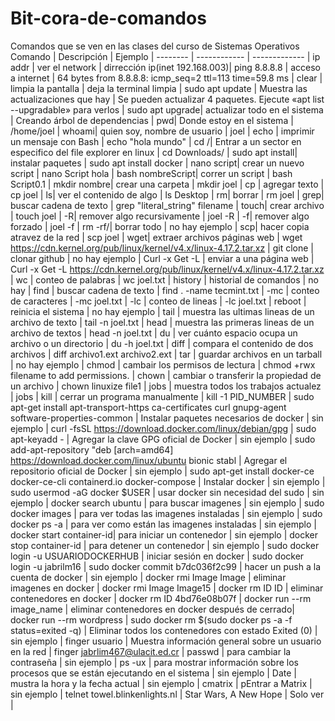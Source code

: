# Bit-cora-de-comandos
Comandos que se ven en las clases del curso de Sistemas Operativos 
Comando  | Descripción  |    Ejemplo    |
-------- | ------------ | ------------- |
ip addr | ver el network | dirrección ip(inet 192.168.003)|
ping 8.8.8.8 | acceso a internet | 64 bytes from 8.8.8.8: icmp_seq=2 ttl=113 time=59.8 ms |
clear | limpia la pantalla | deja la terminal limpia |
sudo apt update | Muestra las actualizaciones que hay | Se pueden actualizar 4 paquetes. Ejecute «apt list --upgradable» para verlos |
sudo apt upgrade| actualizar todo en el sistema | Creando árbol de dependencias |
pwd| Donde estoy en el sistema | /home/joel |
whoami| quien soy, nombre de usuario | joel |
echo | imprimir un mensaje con Bash | echo "hola mundo" |
cd /| Entrar a un sector en especifico del file explorer en linux | cd Downloads/ |
sudo apt install| instalar paquetes | sudo apt install docker |
nano script| crear un nuevo script | nano Script hola |
bash nombreScript| correr un script | bash Script0.1 |
mkdir nombre| crear una carpeta | mkdir joel |
cp | agregar texto | cp joel |
ls| ver el contenido de algo | ls Desktop |
rm| borrar | rm joel |
grep| buscar cadena de texto | grep "literal_string" filename |
touch| crear archivo | touch joel |
-R| remover algo recursivamente | joel -R |
-f| remover algo forzado | joel -f |
rm -rf/| borrar todo | no hay ejemplo |
scp| hacer copia atravez de la red | scp joel |
wget| extraer archivos páginas web | wget https://cdn.kernel.org/pub/linux/kernel/v4.x/linux-4.17.2.tar.xz |
git clone | clonar github | no hay ejemplo |
Curl -x Get -L | enviar a una página web | Curl -x Get -L https://cdn.kernel.org/pub/linux/kernel/v4.x/linux-4.17.2.tar.xz |
wc | conteo de palabras | wc joel.txt |
history | historial de comandos | no hay | 
find | buscar cadena de texto | find . -name tecmint.txt | 
-mc | conteo de caracteres | -mc joel.txt |
-lc | conteo de lineas | -lc joel.txt |
reboot | reinicia el sistema | no hay ejemplo |
tail | muestra las ultimas lineas de un archivo de texto | tail -n joel.txt |
head | muestra las primeras lineas de un archivo de textos | head -n joel.txt |
du | ver cuánto espacio ocupa un archivo o un directorio | du -h joel.txt |
diff | compara el contenido de dos archivos | diff archivo1.ext archivo2.ext |
tar | guardar archivos en un tarball | no hay ejemplo | 
chmod | cambair los permisos de lectura | chmod +rwx filename to add permissions. | 
chown | cambiar o transferir la propiedad de un archivo | chown linuxize file1 |
jobs | muestra todos los trabajos actualez | jobs | 
kill | cerrar un programa manualmente | kill -1 PID_NUMBER | 
sudo apt-get install apt-transport-https ca-certificates curl gnupg-agent software-properties-common | Instalar paquetes necesarios de docker | sin ejemplo |
curl -fsSL https://download.docker.com/linux/debian/gpg | sudo apt-keyadd - |  Agregar la clave GPG oficial de Docker | sin ejemplo |
sudo add-apt-repository "deb [arch=amd64] https://download.docker.com/linux/ubuntu bionic stabl |  Agregar el repositorio oficial de Docker | sin ejemplo |
sudo apt-get install docker-ce docker-ce-cli containerd.io docker-compose | Instalar docker | sin ejemplo |
sudo usermod -aG docker $USER | usar docker sin necesidad del sudo | sin ejemplo |
docker search ubuntu | para buscar imagenes | sin ejemplo |
sudo docker images | para ver todas las imagenes instaladas | sin ejemplo |
sudo docker ps -a | para ver como están las imagenes instaladas | sin ejemplo |
docker start container-id| para iniciar un contenedor | sin ejemplo |
docker stop container-id | para detener un contenedor | sin ejemplo |
sudo docker login -u USUARIODOCKERHUB | iniciar sesión en docker | sudo docker login -u jabrilm16 | 
sudo docker commit b7dc036f2c99 | hacer un push a la cuenta de docker | sin ejemplo |
docker rmi Image Image | eliminar imagenes en docker | docker rmi Image Image15 |
docker rm ID ID | eliminar contenedores en docker | docker rm ID 4bd76e08b07f |
docker run --rm image_name | eliminar contenedores en docker después de cerrado| docker run --rm wordpress |
sudo docker rm $(sudo docker ps -a -f status=exited -q) |  Eliminar todos los contenedores con estado Exited (0) | sin ejemplo |
finger usuario | Muestra información general sobre un usuario en la red | finger jabrlim467@ulacit.ed.cr |
passwd | para cambiar la contraseña | sin ejemplo |
ps -ux | para mostrar información sobre los procesos que se están ejecutando en el sistema | sin ejemplo | 
Date | mustra la hora y la fecha actual | sin ejemplo |
cmatrix | pEntrar a Matrix | sin ejemplo |
telnet towel.blinkenlights.nl | Star Wars, A New Hope | Solo ver |
